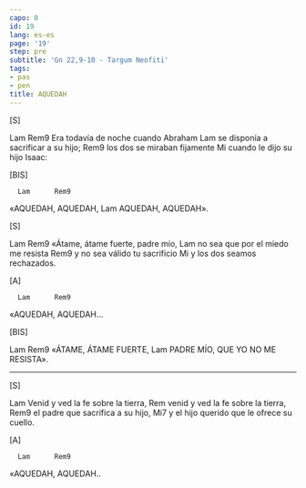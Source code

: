 ```yaml
---
capo: 0
id: 19
lang: es-es
page: '19'
step: pre
subtitle: 'Gn 22,9-10 - Targum Neofiti'
tags:
- pas
- pen
title: AQUEDAH
---
```


[S]

Lam                            Rem9
Era todavía de noche cuando Abraham
                               Lam
se disponía a sacrificar a su hijo;
                        Rem9
los dos se miraban fijamente
                         Mi
cuando le dijo su hijo Isaac:

[BIS]

      Lam      Rem9
«AQUEDAH, AQUEDAH,
              Lam
AQUEDAH, AQUEDAH».

[S]

Lam                          Rem9
«Átame, átame fuerte, padre mío,
                              Lam
no sea que por el miedo me resista
                         Rem9
y no sea válido tu sacrificio
                       Mi
y los dos seamos rechazados.

[A]

      Lam      Rem9
«AQUEDAH, AQUEDAH...

[BIS]

Lam            Rem9
«ÁTAME, ÁTAME FUERTE,
                           Lam
PADRE MÍO, QUE YO NO ME RESISTA».

---

[S]

Lam
Venid y ved la fe sobre la tierra,
                            Rem
venid y ved la fe sobre la tierra,
                             Rem9
el padre que sacrifica a su hijo,
                                    Mi7
y el hijo querido que le ofrece su cuello.

[A]

      Lam      Rem9
«AQUEDAH, AQUEDAH..
